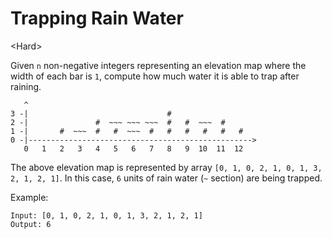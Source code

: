 # Trapping Rain Water

\<Hard>

Given `n` non-negative integers representing an elevation map where the width of
each bar is `1`, compute how much water it is able to trap after raining.

```
   ^
3 -|                               #
2 -|               #  ~~~ ~~~ ~~~  #   #  ~~~  #
1 -|       #  ~~~  #   #  ~~~  #   #   #   #   #   #
0 -|-------------------------------------------------->
   0   1   2   3   4   5   6   7   8   9  10  11  12
```

The above elevation map is represented by array
`[0, 1, 0, 2, 1, 0, 1, 3, 2, 1, 2, 1]`. In this case, `6` units of rain water
(`~` section) are being trapped.

Example:

```
Input: [0, 1, 0, 2, 1, 0, 1, 3, 2, 1, 2, 1]
Output: 6
```
